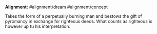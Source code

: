 **Alignment:** #alignment/dream #alignment/concept

Takes the form of a perpetually burning man and bestows the gift of pyromancy in exchange for righteous deeds. What counts as righteous is however up tu his interpretation.